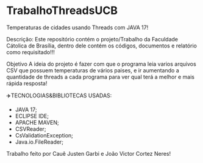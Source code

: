 # TrabalhoThreadsUCB
Temperaturas de cidades usando Threads com JAVA 17!

Descrição:
Este repositório contém o projeto/Trabalho da Faculdade Cátolica de Brasília, dentro dele contém os códigos, documentos e relatório como requisitado!!!

Objetivo
A ideia do projeto é fazer com que o programa leia varios arquivos CSV que possuem temperaturas de vários paises, e ir aumentando a quantidade de threads a cada programa para ver qual terá a melhor e mais rápida resposta!

✈️TECNOLOGIAS&BIBLIOTECAS USADAS:
  - JAVA 17;
  - ECLIPSE IDE;
  - APACHE MAVEN;
  - CSVReader;
  - CsValidationException;
  - Java.io.FileReader;
  





Trabalho feito por Cauê Justen Garbi e João Victor Cortez Neres!
